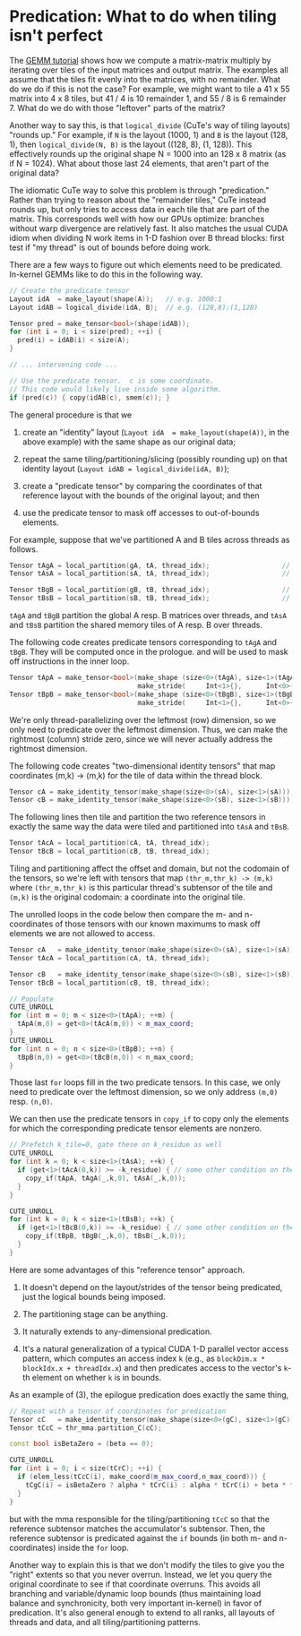 # Predication: What to do when tiling isn't perfect

The [GEMM tutorial](./0x_gemm_tutorial.md) shows how
we compute a matrix-matrix multiply
by iterating over tiles of the input matrices and output matrix.
The examples all assume that the tiles fit evenly into the matrices,
with no remainder.
What do we do if this is not the case?
For example, we might want to tile a 41 x 55 matrix into 4 x 8 tiles,
but 41 / 4 is 10 remainder 1, and 55 / 8 is 6 remainder 7.
What do we do with those "leftover" parts of the matrix?

Another way to say this, is that `logical_divide`
(CuTe's way of tiling layouts) "rounds up."
For example, if `N` is the layout (1000, 1) and `B` is the layout (128, 1),
then `logical_divide(N, B)` is the layout ((128, 8), (1, 128)).
This effectively rounds up the original shape N = 1000
into an 128 x 8 matrix (as if N = 1024).
What about those last 24 elements,
that aren't part of the original data?

The idiomatic CuTe way to solve this problem is through "predication."
Rather than trying to reason about the "remainder tiles,"
CuTe instead rounds up, but only tries to access data in each tile
that are part of the matrix.
This corresponds well with how our GPUs optimize:
branches without warp divergence are relatively fast.
It also matches the usual CUDA idiom
when dividing N work items in 1-D fashion over B thread blocks:
first test if "my thread" is out of bounds before doing work.

There are a few ways to figure out
which elements need to be predicated.
In-kernel GEMMs like to do this in the following way.

```c++
// Create the predicate tensor
Layout idA  = make_layout(shape(A));   // e.g. 1000:1
Layout idAB = logical_divide(idA, B);  // e.g. (128,8):(1,128)

Tensor pred = make_tensor<bool>(shape(idAB));
for (int i = 0; i < size(pred); ++i) {
  pred(i) = idAB(i) < size(A);
}

// ... intervening code ...

// Use the predicate tensor.  c is some coordinate.
// This code would likely live inside some algorithm.
if (pred(c)) { copy(idAB(c), smem(c)); }
```

The general procedure is that we

1. create an "identity" layout (`Layout idA  = make_layout(shape(A))`,
   in the above example) with the same shape as our original data;

2. repeat the same tiling/partitioning/slicing (possibly rounding up)
   on that identity layout (`Layout idAB = logical_divide(idA, B)`);

3. create a "predicate tensor" by comparing the coordinates
   of that reference layout with the bounds of the original layout;
   and then

4. use the predicate tensor to mask off accesses to out-of-bounds elements.

For example, suppose that we've partitioned A and B tiles
across threads as follows.

```c++
Tensor tAgA = local_partition(gA, tA, thread_idx);                  // (THR_M,THR_K,k)
Tensor tAsA = local_partition(sA, tA, thread_idx);                  // (THR_M,THR_K,PIPE)

Tensor tBgB = local_partition(gB, tB, thread_idx);                  // (THR_N,THR_K,k)
Tensor tBsB = local_partition(sB, tB, thread_idx);                  // (THR_N,THR_K,PIPE)
```

`tAgA` and `tBgB` partition the global A resp. B matrices over threads,
and `tAsA` and `tBsB` partition the shared memory tiles of A resp. B over threads.

The following code creates predicate tensors
corresponding to `tAgA` and `tBgB`.
They will be computed once in the prologue.
and will be used to mask off instructions in the inner loop.

```c++
Tensor tApA = make_tensor<bool>(make_shape (size<0>(tAgA), size<1>(tAgA)),
                                make_stride(     Int<1>{},      Int<0>{}));
Tensor tBpB = make_tensor<bool>(make_shape (size<0>(tBgB), size<1>(tBgB)),
                                make_stride(     Int<1>{},      Int<0>{}));
```

We're only thread-parallelizing over the leftmost (row) dimension,
so we only need to predicate over the leftmost dimension.
Thus, we can make the rightmost (column) stride zero,
since we will never actually address the rightmost dimension.

The following code creates "two-dimensional identity tensors"
that map coordinates (m,k) -> (m,k)
for the tile of data within the thread block.

```c++
Tensor cA = make_identity_tensor(make_shape(size<0>(sA), size<1>(sA)));   // (BLK_M,BLK_K) -> (blk_m,blk_k)
Tensor cB = make_identity_tensor(make_shape(size<0>(sB), size<1>(sB)));   // (BLK_N,BLK_K) -> (blk_n,blk_k)
```

The following lines then tile and partition
the two reference tensors
in exactly the same way the data were tiled and partitioned
into `tAsA` and `tBsB`.

```c++
Tensor tAcA = local_partition(cA, tA, thread_idx);
Tensor tBcB = local_partition(cB, tB, thread_idx);
```

Tiling and partitioning affect the offset and domain,
but not the codomain of the tensors,
so we're left with tensors that map `(thr_m,thr_k) -> (m,k)`
where `(thr_m,thr_k)` is this particular thread's subtensor of the tile
and `(m,k)` is the original codomain: a coordinate into the original tile.

The unrolled loops in the code below then compare
the m- and n-coordinates of those tensors with our known maximums
to mask off elements we are not allowed to access.

```c++
Tensor cA   = make_identity_tensor(make_shape(size<0>(sA), size<1>(sA)));  // (BLK_M,BLK_K) -> (blk_m,blk_k)
Tensor tAcA = local_partition(cA, tA, thread_idx);

Tensor cB   = make_identity_tensor(make_shape(size<0>(sB), size<1>(sB)));  // (BLK_N,BLK_K) -> (blk_n,blk_k)
Tensor tBcB = local_partition(cB, tB, thread_idx);

// Populate
CUTE_UNROLL
for (int m = 0; m < size<0>(tApA); ++m) {
  tApA(m,0) = get<0>(tAcA(m,0)) < m_max_coord;
}
CUTE_UNROLL
for (int n = 0; n < size<0>(tBpB); ++n) {
  tBpB(n,0) = get<0>(tBcB(n,0)) < n_max_coord;
}
```

Those last `for` loops fill in the two predicate tensors.
In this case, we only need to predicate over the leftmost dimension,
so we only address `(m,0)` resp. `(n,0)`.

We can then use the predicate tensors in `copy_if`
to copy only the elements for which the corresponding
predicate tensor elements are nonzero.

```c++
// Prefetch k_tile=0, gate these on k_residue as well
CUTE_UNROLL
for (int k = 0; k < size<1>(tAsA); ++k) {
  if (get<1>(tAcA(0,k)) >= -k_residue) { // some other condition on the column index
    copy_if(tApA, tAgA(_,k,0), tAsA(_,k,0));
  }
}

CUTE_UNROLL
for (int k = 0; k < size<1>(tBsB); ++k) {
  if (get<1>(tBcB(0,k)) >= -k_residue) { // some other condition on the column index
    copy_if(tBpB, tBgB(_,k,0), tBsB(_,k,0));
  }
}
```

Here are some advantages of this "reference tensor" approach.

1. It doesn't depend on the layout/strides of the tensor
   being predicated, just the logical bounds being imposed.

2. The partitioning stage can be anything.

3. It naturally extends to any-dimensional predication.

4. It's a natural generalization of a typical CUDA 1-D
   parallel vector access pattern,
   which computes an access index `k`
   (e.g., as `blockDim.x * blockIdx.x + threadIdx.x`)
   and then predicates access to the vector's `k`-th element
   on whether `k` is in bounds.

As an example of (3), the epilogue predication does exactly the same thing,

```c++
// Repeat with a tensor of coordinates for predication
Tensor cC   = make_identity_tensor(make_shape(size<0>(gC), size<1>(gC)));
Tensor tCcC = thr_mma.partition_C(cC);

const bool isBetaZero = (beta == 0);

CUTE_UNROLL
for (int i = 0; i < size(tCrC); ++i) {
  if (elem_less(tCcC(i), make_coord(m_max_coord,n_max_coord))) {
    tCgC(i) = isBetaZero ? alpha * tCrC(i) : alpha * tCrC(i) + beta * tCgC(i);
  }
}
```

but with the mma responsible for the tiling/partitioning `tCcC`
so that the reference subtensor matches the accumulator's subtensor.
Then, the reference subtensor is predicated against the `if` bounds
(in both m- and n-coordinates) inside the `for` loop.

Another way to explain this is that we don't modify the tiles
to give you the "right" extents so that you never overrun.
Instead, we let you query the original coordinate
to see if that coordinate overruns.
This avoids all branching and variable/dynamic loop bounds
(thus maintaining load balance and synchronicity,
both very important in-kernel) in favor of predication.
It's also general enough to extend to all ranks,
all layouts of threads and data,
and all tiling/partitioning patterns.
